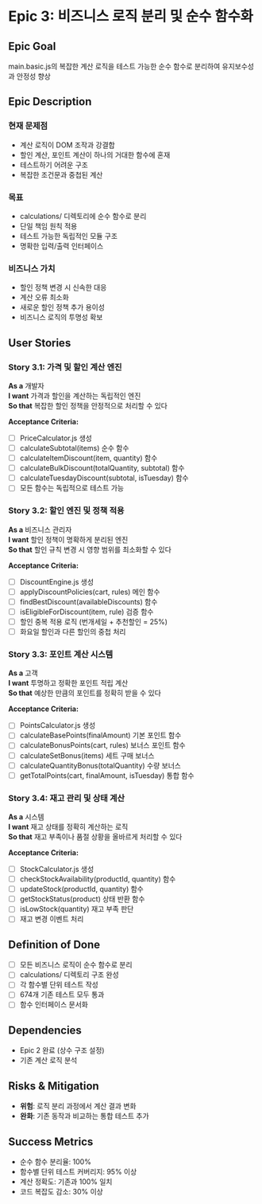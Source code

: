 # Epic 3: 비즈니스 로직 분리 및 순수 함수화

## Epic Goal
main.basic.js의 복잡한 계산 로직을 테스트 가능한 순수 함수로 분리하여 유지보수성과 안정성 향상

## Epic Description

### 현재 문제점
- 계산 로직이 DOM 조작과 강결합
- 할인 계산, 포인트 계산이 하나의 거대한 함수에 혼재
- 테스트하기 어려운 구조
- 복잡한 조건문과 중첩된 계산

### 목표
- calculations/ 디렉토리에 순수 함수로 분리
- 단일 책임 원칙 적용
- 테스트 가능한 독립적인 모듈 구조
- 명확한 입력/출력 인터페이스

### 비즈니스 가치
- 할인 정책 변경 시 신속한 대응
- 계산 오류 최소화
- 새로운 할인 정책 추가 용이성
- 비즈니스 로직의 투명성 확보

## User Stories

### Story 3.1: 가격 및 할인 계산 엔진
**As a** 개발자  
**I want** 가격과 할인을 계산하는 독립적인 엔진  
**So that** 복잡한 할인 정책을 안정적으로 처리할 수 있다

**Acceptance Criteria:**
- [ ] PriceCalculator.js 생성
- [ ] calculateSubtotal(items) 순수 함수
- [ ] calculateItemDiscount(item, quantity) 함수
- [ ] calculateBulkDiscount(totalQuantity, subtotal) 함수
- [ ] calculateTuesdayDiscount(subtotal, isTuesday) 함수
- [ ] 모든 함수는 독립적으로 테스트 가능

### Story 3.2: 할인 엔진 및 정책 적용
**As a** 비즈니스 관리자  
**I want** 할인 정책이 명확하게 분리된 엔진  
**So that** 할인 규칙 변경 시 영향 범위를 최소화할 수 있다

**Acceptance Criteria:**
- [ ] DiscountEngine.js 생성
- [ ] applyDiscountPolicies(cart, rules) 메인 함수
- [ ] findBestDiscount(availableDiscounts) 함수
- [ ] isEligibleForDiscount(item, rule) 검증 함수
- [ ] 할인 중복 적용 로직 (번개세일 + 추천할인 = 25%)
- [ ] 화요일 할인과 다른 할인의 중첩 처리

### Story 3.3: 포인트 계산 시스템
**As a** 고객  
**I want** 투명하고 정확한 포인트 적립 계산  
**So that** 예상한 만큼의 포인트를 정확히 받을 수 있다

**Acceptance Criteria:**
- [ ] PointsCalculator.js 생성
- [ ] calculateBasePoints(finalAmount) 기본 포인트 함수
- [ ] calculateBonusPoints(cart, rules) 보너스 포인트 함수
- [ ] calculateSetBonus(items) 세트 구매 보너스
- [ ] calculateQuantityBonus(totalQuantity) 수량 보너스
- [ ] getTotalPoints(cart, finalAmount, isTuesday) 통합 함수

### Story 3.4: 재고 관리 및 상태 계산
**As a** 시스템  
**I want** 재고 상태를 정확히 계산하는 로직  
**So that** 재고 부족이나 품절 상황을 올바르게 처리할 수 있다

**Acceptance Criteria:**
- [ ] StockCalculator.js 생성
- [ ] checkStockAvailability(productId, quantity) 함수
- [ ] updateStock(productId, quantity) 함수
- [ ] getStockStatus(product) 상태 반환 함수
- [ ] isLowStock(quantity) 재고 부족 판단
- [ ] 재고 변경 이벤트 처리

## Definition of Done
- [ ] 모든 비즈니스 로직이 순수 함수로 분리
- [ ] calculations/ 디렉토리 구조 완성
- [ ] 각 함수별 단위 테스트 작성
- [ ] 674개 기존 테스트 모두 통과
- [ ] 함수 인터페이스 문서화

## Dependencies
- Epic 2 완료 (상수 구조 설정)
- 기존 계산 로직 분석

## Risks & Mitigation
- **위험**: 로직 분리 과정에서 계산 결과 변화
- **완화**: 기존 동작과 비교하는 통합 테스트 추가

## Success Metrics
- 순수 함수 분리율: 100%
- 함수별 단위 테스트 커버리지: 95% 이상
- 계산 정확도: 기존과 100% 일치
- 코드 복잡도 감소: 30% 이상

